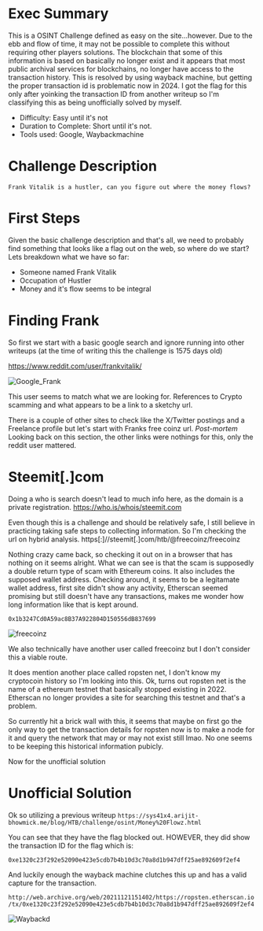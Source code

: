 # Exec Summary
This is a OSINT Challenge defined as easy on the site...however. Due to the ebb and flow of time, it may not be possible to complete this without requiring other players solutions. The blockchain that some of this information is based on basically no longer exist and it appears that most public archival services for blockchains, no longer have access to the transaction history. This is resolved by using wayback machine, but getting the proper transaction id is problematic now in 2024. I got the flag for this only after yoinking the transaction ID from another writeup so I'm classifying this as being unofficially solved by myself.

* Difficulty: Easy until it's not
* Duration to Complete: Short until it's not.
* Tools used: Google, Waybackmachine

# Challenge Description

```Frank Vitalik is a hustler, can you figure out where the money flows?```

# First Steps
Given the basic challenge description and that's all, we need to probably find something that looks like a flag out on the web, so where do we start?
Lets breakdown what we have so far:
* Someone named Frank Vitalik
* Occupation of Hustler
* Money and it's flow seems to be integral

# Finding Frank
So first we start with a basic google search and ignore running into other writeups (at the time of writing this the challenge is 1575 days old)

https://www.reddit.com/user/frankvitalik/

![Google_Frank](https://github.com/user-attachments/assets/7049a183-d44f-4280-ac4e-5ba1126712a6)

This user seems to match what we are looking for. References to Crypto scamming and what appears to be a link to a sketchy url.

There is a couple of other sites to check like the X/Twitter postings and a Freelance profile but let's start with Franks free coinz url.
*Post-mortem*
Looking back on this section, the other links were nothings for this, only the reddit user mattered.


# Steemit[.]com
Doing a who is search doesn't lead to much info here, as the domain is a private registration.
https://who.is/whois/steemit.com

Even though this is a challenge and should be relatively safe, I still believe in practicing taking safe steps to collecting information.
So I'm checking the url on hybrid analysis.
https[:]//steemit[.]com/htb/@freecoinz/freecoinz 

Nothing crazy came back, so checking it out on in a browser that has nothing on it seems alright.
What we can see is that the scam is supposedly a double return type of scam with Ethereum coins. It also includes the supposed wallet address.
Checking around, it seems to be a legitamate wallet address, first site didn't show any activity, Etherscan seemed promising but still doesn't have any transactions, makes me wonder how long information like that is kept around.

```0x1b3247Cd0A59ac8B37A922804D150556dB837699```

![freecoinz](https://github.com/user-attachments/assets/75550fd5-547c-4f4a-a9c9-d68186a6979e)


We also technically have another user called freecoinz but I don't consider this a viable route.

It does mention another place called ropsten net, I don't know my cryptocoin history so I'm looking into this.
Ok, turns out ropsten net is the name of a ethereum testnet that basically stopped existing in 2022. Etherscan no longer provides a site for searching this testnet and that's a problem.

So currently hit a brick wall with this, it seems that maybe on first go the only way to get the transaction details for ropsten now is to make a node for it and query the network that may or may not exist still lmao. No one seems to be keeping this historical information pubicly.

Now for the unofficial solution

# Unofficial Solution
Ok so utilizing a previous writeup
```https://sys41x4.arijit-bhowmick.me/blog/HTB/challenge/osint/Money%20Flowz.html```

You can see that they have the flag blocked out. HOWEVER, they did show the transaction ID for the flag which is:

```0xe1320c23f292e52090e423e5cdb7b4b10d3c70a8d1b947dff25ae892609f2ef4```

And luckily enough the wayback machine clutches this up and has a valid capture for the transaction.

```http://web.archive.org/web/20211121151402/https://ropsten.etherscan.io/tx/0xe1320c23f292e52090e423e5cdb7b4b10d3c70a8d1b947dff25ae892609f2ef4```

![Waybackd](https://github.com/user-attachments/assets/5c214030-c4f6-4297-94aa-29dcb04bd937)

